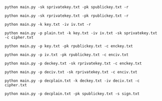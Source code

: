 ```python main.py -sk sprivatekey.txt -pk spublickey.txt -r```

```python main.py -sk rprivatekey.txt -pk rpublickey.txt -r```

```python main.py -k key.txt -iv iv.txt -r```

```python main.py -p plain.txt -k key.txt -iv iv.txt -sk sprivatekey.txt -c cipher.txt```

```python main.py -p key.txt -pk rpublickey.txt -c enckey.txt```

```python main.py -p iv.txt -pk rpublickey.txt -c enciv.txt```

```python main.py -p deckey.txt -sk rprivatekey.txt -c enckey.txt```

```python main.py -p deciv.txt -sk rprivatekey.txt -c enciv.txt```

```python main.py -p decplain.txt -k deckey.txt -iv deciv.txt -c cipher.txt```

```python main.py -p decplain.txt -pk spublickey.txt -s sign.txt```